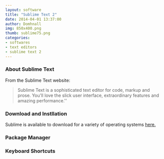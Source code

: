 ```yaml
---
layout: software
title: "Sublime Text 2"
date: 2014-04-01 13:37:00
author: Domhnall
img: 850x400.png
thumb: sublime75.png
categories: 
- softwares 
- text editors
- sublime text 2
---
```


### About Sublime Text 
From the Sublime Text website: 

>Sublime Text is a sophisticated text editor for code, 
>markup and prose. You'll love the slick user interface, 
>extraordinary features and amazing performance.''

<!--more-->

### Download and Instllation
Sublime is available to download for a variety of operating systems [here.][sublime2]

### Package Manager

### Keyboard Shortcuts


[sublime2]:http://www.sublimetext.com/2